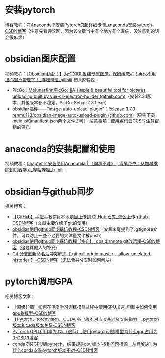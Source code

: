 # 安装pytorch
博客教程：[在Anaconda下安装Pytorch的超详细步骤_anaconda安装pytorch-CSDN博客](https://blog.csdn.net/qq_45281807/article/details/112442423)（注意先看评论区，因为该文章当中有个地方有个瑕疵，没注意到的话会很麻烦）

# obsidian图床配置
视频教程：[【Obsidian绝配！】为你的Ob搭建专属图床，保姆级教程！再也不用担心图片管理了！_哔哩哔哩_bilibili](https://www.bilibili.com/video/BV1pB4y1n7gM/?spm_id_from=333.337.search-card.all.click&vd_source=327f3e87e497fe83b3515199232efd15)
相关安装包：
* PicGo：[Molunerfinn/PicGo: :rocket:A simple & beautiful tool for pictures uploading built by vue-cli-electron-builder (github.com)](https://github.com/Molunerfinn/PicGo/releases/tag/v2.3.1)（安装2.3.1版本，其他版本都不稳定，PicGo-Setup-2.3.1.exe）
* obsidian插件——“image-auto-upload-plugin”：[Release 3.7.0 · renmu123/obsidian-image-auto-upload-plugin (github.com)](https://github.com/renmu123/obsidian-image-auto-upload-plugin/releases/tag/3.7.0)（只需下载main.js和manifest.json两个文件即可）
注意事项：使用腾讯云COS时注意密钥的保存。

# anaconda的安装配置和使用
视频教程：[Chapter 2 安装使用Anaconda | 《编程不难》 | 鸢尾花书：从加减乘除到机器学习_哔哩哔哩_bilibili](https://www.bilibili.com/video/BV1fC411h7ya/?spm_id_from=333.999.0.0&vd_source=327f3e87e497fe83b3515199232efd15)

# obsidian与github同步
相关博客：
* [【GitHub】手把手教你将本地项目上传到 GitHub 仓库_怎么上传github-CSDN博客](https://blog.csdn.net/nanzhou520/article/details/135796134)（文章主要介绍了git的使用）
* [obsidian使用github同步踩坑教程-CSDN博客](https://blog.csdn.net/pythondh1/article/details/134242400)（文章末尾提到了.gitignore文件，可以防止一些不必要的大体量文件被push）
* [obsidian使用github同步踩坑教程【补充】_obsidiannote git改远程-CSDN博客](https://blog.csdn.net/m0_46392159/article/details/141997315)（这是其他人的补充）
* [Git 分支重新命名后冲突解决【 git pull origin master --allow-unrelated-histories 】-CSDN博客](https://blog.csdn.net/song_bin/article/details/113888838)（无法合并分支时如何解决）

# pytorch调用GPA
相关博客文章：
* [［超级详细］如何在深度学习训练模型过程中使用GPU加速_电脑中如何使用gpu跑模型-CSDN博客](https://blog.csdn.net/qq_52730883/article/details/130650143#:~:text=%E5%89%8D%E8%A8%80.%20%E5%9C%A8%20%E6%B7%B1%E5%BA%A6%E5%AD%A6%E4%B9%A0)
* [【Pytorch、torchvision、CUDA 各个版本对应关系以及安装指令】_pytorch版本和cuda版本关系-CSDN博客](https://blog.csdn.net/crist_meng/article/details/136425444)
* [PyTorch GPU利用率为0%（很低）_使用pytorch训练模型为什么gpu占用为0-CSDN博客](https://blog.csdn.net/qq_45831414/article/details/135556280)
* [conda安装GPU版pytorch，结果却是cpu版本[找到问题根源，从容解决]_为什么conda安装pytorch版本不对-CSDN博客](https://blog.csdn.net/u013468614/article/details/125910538#:~:text=%E6%9C%AC%E6%96%87%E8%AF%A6%E7%BB%86%E5%88%86%E6%9E%90%E4%BA%86con)



